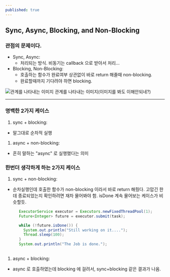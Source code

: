 ```yaml
---
published: true
---
```

## Sync, Async, Blocking, and Non-Blocking

### 관점의 문제이다.

- Sync, Async:
  - 처리되는 방식. 비동기는 callback 으로 받아서 처리...
- Blocking, Non-Blocking:
  - 호출하는 함수가 완료여부 상관없이 바로 return 해줄때 non-blocking.
  - 완료할때까지 기다려야 하면 blocking.



![관계를 나타내는 이미지]({{site.baseurl}}/_posts/2020/2020-12-30/2020-12-30-sync-async-blocking-non-blocking-1.jpg)
관계를 나타내는 이미지(이미지를 봐도 이해안되네?)

---

### 명백한 2가지 케이스
1. sync + blocking:
  - 말그대로 순차적 실행
1. async + non-blocking: 
  - 흔히 말하는 "async" 로 실행했다는 의미

### 한번더 생각하게 하는 2가지 케이스
1. sync + non-blocking:
  - 순차실행인데 호출한 함수가 non-blocking 이라서 바로 return 해줬다. 고맙긴 한데 종료되었는지 확인하려면 재차 물어봐야 함. isDone 계속 물어보는 케이스가 비슷할듯.
  ```java
		ExecutorService executor = Executors.newFixedThreadPool(1);
		Future<Integer> future = executor.submit(task);

		while (!future.isDone()) {
          System.out.println("Still working on it....");
          Thread.sleep(100);
        }
		System.out.println("The Job is done.");
		
  ```
1. async + blocking: 
  - async 로 호출하였는데 blocking 에 걸려서, sync+blocking 같은 결과가 나옴.
